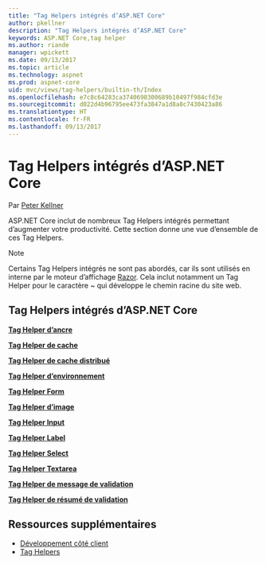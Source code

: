 ```yaml
---
title: "Tag Helpers intégrés d’ASP.NET Core"
author: pkellner
description: "Tag Helpers intégrés d’ASP.NET Core"
keywords: ASP.NET Core,tag helper
ms.author: riande
manager: wpickett
ms.date: 09/13/2017
ms.topic: article
ms.technology: aspnet
ms.prod: aspnet-core
uid: mvc/views/tag-helpers/builtin-th/Index
ms.openlocfilehash: e7c8c64283ca3740698300689b10497f984cfd3e
ms.sourcegitcommit: d022d4b96795ee473fa3847a1d8a8c7430423a86
ms.translationtype: HT
ms.contentlocale: fr-FR
ms.lasthandoff: 09/13/2017
---
```

# <a name="aspnet-core-built-in-tag-helpers"></a>Tag Helpers intégrés d’ASP.NET Core

Par [Peter Kellner](http://peterkellner.net) 

ASP.NET Core inclut de nombreux Tag Helpers intégrés permettant d’augmenter votre productivité. Cette section donne une vue d’ensemble de ces Tag Helpers.

> [!NOTE]
> Certains Tag Helpers intégrés ne sont pas abordés, car ils sont utilisés en interne par le moteur d’affichage [Razor](xref:mvc/views/razor). Cela inclut notamment un Tag Helper pour le caractère ~ qui développe le chemin racine du site web.

## <a name="built-in-aspnet-core-tag-helpers"></a>Tag Helpers intégrés d’ASP.NET Core

**[Tag Helper d’ancre](xref:mvc/views/tag-helpers/builtin-th/AnchorTagHelper)**

**[Tag Helper de cache](xref:mvc/views/tag-helpers/builtin-th/CacheTagHelper)**

**[Tag Helper de cache distribué](xref:mvc/views/tag-helpers/builtin-th/DistributedCacheTagHelper)**

**[Tag Helper d’environnement](xref:mvc/views/tag-helpers/builtin-th/EnvironmentTagHelper)**

[comment]: **[FormActionTagHelper](xref:mvc/views/tag-helpers/builtin-th/FormActionTagHelper)**

**[Tag Helper Form](xref:mvc/views/working-with-forms#the-form-tag-helper)**

**[Tag Helper d’image](xref:mvc/views/tag-helpers/builtin-th/ImageTagHelper)**

**[Tag Helper Input](xref:mvc/views/working-with-forms#the-input-tag-helper)**

**[Tag Helper Label](xref:mvc/views/working-with-forms#the-label-tag-helper)**

[comment]: **[LinkTagHelper](xref:mvc/views/tag-helpers/builtin-th/LinkTagHelper)**

[comment]: **[OptionTagHelper](xref:mvc/views/tag-helpers/builtin-th/OptionTagHelper)**

[comment]: **[ScriptTagHelper](xref:mvc/views/tag-helpers/builtin-th/ScriptTagTagHelper)**

**[Tag Helper Select](xref:mvc/views/working-with-forms#the-select-tag-helper)**

**[Tag Helper Textarea](xref:mvc/views/working-with-forms#the-textarea-tag-helper)**

**[Tag Helper de message de validation](xref:mvc/views/working-with-forms#the-validation-message-tag-helper)**

**[Tag Helper de résumé de validation](xref:mvc/views/working-with-forms#the-validation-summary-tag-helper)**

## <a name="additional-resources"></a>Ressources supplémentaires

* [Développement côté client](xref:client-side/index)
* [Tag Helpers](xref:mvc/views/tag-helpers/intro)
